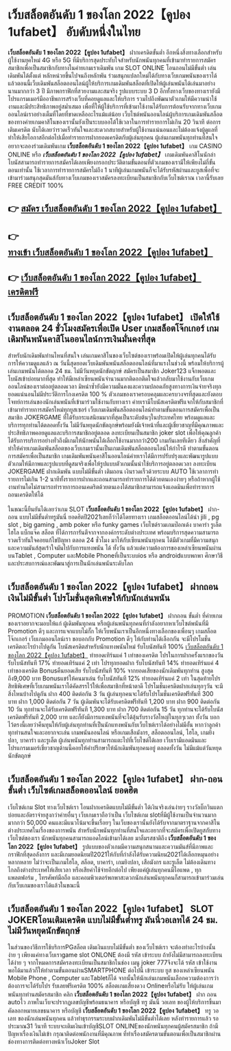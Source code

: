 # เว็บสล็อตอันดับ 1 ของโลก 2022【คูปอง 1ufabet】  อับดับหนึ่งในไทย 

**เว็บสล็อตอันดับ 1 ของโลก 2022【คูปอง 1ufabet】** ฝากเครดิตขั้นต่ำ  อีกหนึ่งสิ่งทางเลือกสำหรับผู้ใช้งานยุคใหม่ 4G หรือ 5G ที่มีบริการสุดประทับใจสำหรับนักพนันทุกคนที่เข้ามาทำรายการสมัครสมาชิกเพื่อเป็นสมาชิกกับทางในค่ายเกมเราเดิมพัน เกม SLOT ONLINE โอนถอนไม่มีขั้นต่ำ เล่นเดิมพันได้ตั้งแต่ หลักหน่วยขึ้นไปจนถึงหลักพัน ร่วมสนุกแปลกใหม่ได้กับทางเว็บเกมพนันของเราได้แล้วตอนนี้เว็บเดิมพันสล็อตออนไลน์ผู้ให้บริการเกมเดิมพันสล็อตที่เปิดให้ผู้เล่นพนันได้เล่นมาอย่างนานมากกว่า 3 ปี มีภาพกราฟิกที่สวยงามและสมจริง รูปแบบระบบ 3 D
อีกทั้งทางเว็บของทางเรายังมี โปรแกรมเมอร์มืออาชีพการสร้างเว็บที่คอยดูแลและให้บริการ  รวมไปถึงพัฒนาตัวเกมให้มีความน่าใช้งานและมีประสิทธิภาพอยู่สม่ำเสมอ เพื่อที่ให้ผู้ใช้บริการที่เข้ามาใช้งานได้รับการต้อนรับจากทางเว็บเกมออนไลน์เราอย่างเต็มที่โดยที่ขาดเหลืออะไรแม้แต่น้อย เว็บไซต์พนันออนไลน์ผู้บริการเกมเดิมพันสล็อตของทางค่ายเกมคาสิโนของเรานั้นยังเป็นระบบออโต้ใช้เวลาในการทำรายการไม่เกิน 20 วินาที ต่อการเติมเครดิต นับได้เลยว่ารวดเร็วทันใจและสะดวกสบายสำหรับผู้ใช้งานแน่นอนและไม่ต้องแจ้งผู้ดูแลที่ทำให้เสียโอกาสอีกต่อไปเมื่อทำรายการฝากยอดเครดิตกับผู้เล่นทุกคน
ผู้เล่นเกมพนันทุกท่านที่สนใจอยากจะลองร่วมเดิมพันเกม **เว็บสล็อตอันดับ 1 ของโลก 2022【คูปอง 1ufabet】** เกม CASINO ONLINE หรือ ***เว็บสล็อตอันดับ 1 ของโลก 2022【คูปอง 1ufabet】*** เกมเดิมพันคาสิโนนักล่าโบนัสสามารถทำรายการสมัครได้เลยเพียงกรอกประวัติตามขั้นตอนที่ตัวเกมของเรามีให้เพียงไม่กี่ขั้นตอนเท่านั้น ใช้เวลาการทำรายการสมัครไม่ถึง 1 นาทีผู้เล่นเกมพนันก็จะได้รับรหัสผ่านและยูสเพื่อที่จะเข้ามาร่วมสนุกสุดมันส์กับทางเว็บเกมของเราสมัครลงทะเบียนเป็นสมาชิกกับเว็บไซต์เราณ เวลานี้รับเลย FREE CREDIT 100%

## 👉 [สมัคร เว็บสล็อตอันดับ 1 ของโลก 2022【คูปอง 1ufabet】](https://archa888.com/)
## 👉 [ทางเข้า เว็บสล็อตอันดับ 1 ของโลก 2022【คูปอง 1ufabet】](https://archa888.com/)
## 👉 [เว็บสล็อตอันดับ 1 ของโลก 2022【คูปอง 1ufabet】 เครดิตฟรี](https://archa888.com/)

## เว็บสล็อตอันดับ 1 ของโลก 2022【คูปอง 1ufabet】 เปิดให้ใช้งานตลอด  24 ชั่วโมงสมัครเพื่อเปิด User เกมสล็อตโจ๊กเกอร์ เกมเดิมพันพนันคาสิโนออนไลน์การเงินมั่นคงที่สุด

สำหรับนักเดิมพันท่านไหนที่สนใจ เล่นเกมคาสิโนของเว็บไซต์ของเราพร้อมเปิดให้ผู้เล่นทุกคนได้รับการให้ความดูแลแล้ว ณ วันนี้สุดยอดเว็บเดิมพันพนันสล็อตออนไลน์ที่มาแรงในช่วงนี้ พร้อมให้บริการผู้เล่นเกมพนันได้ตลอด 24 ชม. ไม่มีวันหยุดนักขัตฤกษ์ สมัครเป็นสมาชิก Joker123 แจ็กพอตและโบนัสเข้าบ่อยมากที่สุด ทำให้มีเหล่าเซียนพนันจำนวนมากติดอกติดใจแล้วกลับมาใช้งานกับเว็บเกมออนไลน์ของเราต่ออยู่ตลอดเวลา มิหนำซ้ำยังมีความมั่นคงและความปลอดภัยสูงทางการเงินจ่ายจริงทุกยอดแน่นอนไม่มีประวัติการโกงเครดิต 100 % ตัวเกมของเราครอบคลุมและครบวงจรที่สุดและยังตอบโจทย์การเล่นของนักเล่นพนันที่เข้ามาร่วมใช้งานกับทางเรา
ค่ายเรามีโบนัสเครดิตฟรีแจกให้กับสมาชิกที่เข้ามาทำรายการสมัครใหม่ทุกยูสเซอร์ เว็บเกมเดิมพันสล็อตออนไลน์ทำตามขั้นตอนการสมัครเพื่อเป็นสมาชิก JOKERGAME ที่ได้รับกระแสนิยมมากที่สุดเป็นระดับต้นๆในประเทศไทย พร้อมดูแลและบริการทุกท่านได้ตลอดทั้งวัน ไม่มีวันหยุดนักขัตฤกษ์พร้อมยังมีเจ้าหน้าที่และผู้เชี่ยวชาญที่มีคุณภาพและประสิทธิภาพคอยดูแลและบริการสมาชิกอยู่ตลอด ลงทะเบียนเป็นสมาชิก joker slot เพื่อให้คุณลูกค้าได้รับการบริการอย่างทั่วถึงมีเกมให้นักพนันได้เลือกใช้งานมากกว่า200 เกมกันเลยทีเดียว
สิ่งสำคัญที่ทำให้ค่ายเกมเดิมพันสล็อตของเว็บเกมเรานั้นเป็นเกมเดิมพันสล็อตออนไลน์ให้กำไรดี ทำตามขั้นตอนการสมัครเพื่อเป็นสมาชิก  เกมเดิมพันพนันคาสิโนออนไลน์ค่ายเราได้มีการปรับปรุงและพัฒนารูปแบบตัวเกมให้มีภาพและรูปแบบที่ดูสมจริงเพื่อให้รูปแบบตัวเกมนั้นน่าใช้บริการอยู่ตลอดเวลา ลงทะเบียน JOKERGAME ฝากเดิมพัน แบบไม่มีขั้นต่ำ เติมถอน เงินรวดเร็วด้วยระบบ AUTO ใช้เวลาการทำรายการไม่เกิน 1-2 นาทีทั้งรายการฝากและถอนสามารถทำรายการได้ด้วยตนเองง่ายๆ หรือถ้าหากผู้ใช้งานท่านใดไม่สามารถทำรายการถอนเคดริตด้วยตนเองได้สมาชิกสามารถแจ้งแอดมินเพื่อทำรายการถอนเครดิตให้ได้

ในขณะนี้ยืนยันได้เลยว่าเกม SLOT **เว็บสล็อตอันดับ 1 ของโลก 2022【คูปอง 1ufabet】** ฝาก-ถอน แบบไม่มีขั้นต่ำทรูมันนี่ ยอดฮิตปี2021เลยก็ว่าได้โดยทางเรา เกมสล็อตออนไลน์ได้นำ  jili , pg slot , big gaming , amb poker หรือ funky games เว็บไซต์รวมเกมป๊อกเด้ง บาคาร่า รูเล็ต ไฮโล แบ็กแจ๊ค สล็อต ที่ได้การการันตีจากจากองค์กรระดับต่างประเทศ พร้อมบริการสุดความสามารถรวดเร็วทันใจคอยแก้ไขปัญหา ตลอด 24 ชั่วโมง มาให้กับเซียนพนันทุกคน ได้มีตัวเกมที่มีความสนุกและความมันส์สุดเร้าใจมันไปกับการแทงพนัน ได้ ทั้งวัน แล้วแต่ความต้องการของเหล่าเซียนพนันผ่านบนTablet , Computer และMobile Phoneที่เป็นระบบios หรือ androidแบบพกพา ศึกษาวิธีและประสบการณ์และพัฒนาสู่การเป็นนักเล่นพนันระดับโลก

## เว็บสล็อตอันดับ 1 ของโลก 2022【คูปอง 1ufabet】 ฝากถอนเงินไม่มีขั้นต่ำ โปรโมชั่นสุดพิเศษให้กับนักเล่นพนัน

 PROMOTION  **เว็บสล็อตอันดับ 1 ของโลก 2022【คูปอง 1ufabet】** ฝากถอน ขั้นต่ำ ที่ค่ายเกมของเราอยากจะมอบให้แก่  ผู้เดิมพันทุกคน หรือผู้เล่นพนันทุกคนที่กำลังอยากหาเว็บไซต์พนันที่มี  Promotion ดีๆ และการแจกแบบไม่กั๊ก ให้เว็บพนันเราเป็นอีกหนึ่งทางเลือกของเพื่อนๆ เกมสล็อตโจ๊กเกอร์ เว็บเกมออนไลน์เรา ขอบอกกับ Promotion ดีๆ ให้กับท่านได้เลือกกัน จะมีโปรโมชั่นเครดิตอะไรบ้างไปดูกัน
โบนัสเครดิตสำหรับนักแทงพนันใหม่ รับโบนัสทันที 100% [เว็บสล็อตอันดับ 1 ของโลก 2022【คูปอง 1ufabet】](https://archa888.com/) ทำยอดเทิร์นแค่ 1 เท่าของเครดิต
โปรในการฝากครั้งแรกของวัน รับโบนัสทันที 17% ทำยอดเทิร์นแค่ 2 เท่า
โปรทุกยอดฝาก รับโบนัสทันที 14% ทำยอดเทิร์นแค่ 4 เท่าของเครดิต
Bonusคืนยอดเสีย รับโบนัสทันที 10% จากยอดเสียของนักเดิมพันทุกท่าน สูงสุดถึง9,000 บาท
Bonusแชร์ให้คนมาเล่น รับโบนัสทันที 12% ทำยอดเทิร์นแค่ 2 เท่า
ในสุดท้ายโปรสิทธิพิเศษที่เว็บเกมพนันเราได้คัดสรรไว้ให้เพื่อสมาชิกที่หน้าตาดี โปรโมชั่นเครดิตฝากเล่นทุกๆวัน จะมีสิ่งไหนบ้างไปดูกัน
ฝาก 400 ติดต่อกัน 3 วัน ผู้เล่นทุกคนจะได้รับโปรโมชั่นเครดิตฟรีทันที 300 บาท
ฝาก 1,000 ติดต่อกัน 7 วัน ผู้เดิมพันจะได้รับเครดิตฟรีทันที 1,200 บาท
ฝาก 900 ติดต่อกัน 10 วัน ทุกท่านจะได้รับเครดิตฟรีทันที 1,300 บาท
ฝาก 700 ติดต่อกัน 15 วัน ทุกท่านจะได้รับโบนัสเครดิตฟรีทันที 2,000 บาท
และก็ยังมีการแทงพนันที่จะได้ลุ้นรับรางวัลใหญ่ในทุกๆเวลา ทั้งวัน บอกไว้ตรงนี้เลยว่าคืนทุนให้กับผู้เล่นทุกท่านที่เป็นนักแทงพนันกับเว็บไซต์เราได้อย่างไม่มีอั้น หากว่าลูกค้าทุกท่านสนใจและอยากจะเล่น เกมพนันออนไลน์ หรือเกมเสือมังกร, สล็อตออนไลน์, ไฮโล, เกมยิงปลา, บาคาร่า และรูเล็ต ผู้เล่นพนันทุกท่านสามารถแตะไปที่เว็บไซต์ได้เลย เว็บเรามีแอดมินและโปรแกรมเมอร์เชี่ยวชาญด้านนี้คอยให้คำปรึกษาให้นักเดิมพันทุกคนอยู่ ตลอดทั้งวัน ไม่มีแม้แต่วันหยุดนักขัตฤกษ์

## เว็บสล็อตอันดับ 1 ของโลก 2022【คูปอง 1ufabet】 ฝาก-ถอน ขั้นต่ำ  เว็บไซต์เกมสล็อตออนไลน์ ยอดฮิต

เว็บไซต์เกม Slot ทางเว็บไซต์เรา โอนฝากเครดิตแบบไม่มีขั้นต่ำ ได้เงินจริงเล่นง่ายๆ รางวัลบิ๊กวินแตกบ่อยและอัตราจ่ายสูงกว่าค่ายอื่นๆ เว็บเกมเราถือว่าเป็น เว็บไซต์เกม slotที่มีผู้ใช้งานเป็นจำนวนมากมากกว่า 50,000 คนและมีแนวโน้มจะขึ้นเรื่อยๆ ในเว็บของเรานั้นยังได้รับจากมาตราฐานจากคาสิโนต่างประเทศในเรื่องของการพนัน สำหรับนักพนันทุกท่านที่สนใจและอยากที่จะสมัครเพื่อเปิดยูสกับทางเว็บไซต์ของเรา นักพนันทุกคนสามารถแอดไลน์เข้ามาได้เลย
	มาลิ้มรสชาติถึง **เว็บสล็อตอันดับ 1 ของโลก 2022【คูปอง 1ufabet】** รูปแบบของตัวเกมมีความสนุกสนานและความมันส์ที่มีภาพและกราฟิกที่สุดอลังการ และมีเกมยอดนิยมปี2021ให้กับที่กำลังได้รับความนิยม2021ได้เลือกหมุนอย่างหลากหลาย  ไม่ว่าจะเป็นเกมไฮโล, สล็อต, บาคาร่า, เกมยิงปลา, เสือมังกร และรูเล็ต ไม่ต้องเดินทางไกลถึงต่างประเทศให้เสียเวลา หรือเสียค่าใช้จ่ายอีกต่อไป เพียงแค่ผู้เล่นทุกคนมีไอแพด , ทุกแพลตฟอร์ม , โทรศัพท์มือถือ และคอมพิวเตอร์พกพาสะดวกนักเล่นพนันทุกคนก็สามารถเข้ามาร่วมเล่นกับเว็บเกมของเราได้แล้วในขณะนี้

## เว็บสล็อตอันดับ 1 ของโลก 2022【คูปอง 1ufabet】 SLOT JOKERโอนเติมเครดิต แบบไม่มีขั้นต่ำทรู มันนี่วอเลทได้ 24 ชม. ไม่มีวันหยุดนักขัตฤกษ์

ในส่วนของวิธีการใช้บริการPGสล็อต เติมเงินแบบไม่มีขั้นต่ำ ของเว็บไซต์เรา จะต้องทำอะไรบ้างนั้น ง่าย ๆ เพียงแค่ทางเว็บเราgame slot ONLONE ต้องมี รหัส เข้าระบบ ถ้ายังไม่มีสามารถลงทะเบียนได้ง่าย ๆ จากโหมดการสมัครลงทะเบียนเป็นสมาชิกในช่อง เมนู joker 777จึงจะได้ รหัส เข้าใช้งาน พอได้มาแล้วก็ให้ทำตามขั้นตอนผ่านSMARTPHONE ต่อไปนี้
เข้าระบบ ยูส  ของเหล่าเซียนพนัน Mobile Phone , Computer และTabletก็ได้
จากนั้นให้นักเล่นเกมพนันเลือกความต้องการว่า ต้องการจะได้รับโปร รับเลยฟรีเครดิต 100% สล็อตเกมเสี่ยงดวง Onlineหรือไม่รับ
ให้ผู้เล่นเกมพนันทุกท่านสมัครสมาชิก คลิก **เว็บสล็อตอันดับ 1 ของโลก 2022【คูปอง 1ufabet】** ฝาก ถอน autoไว ภาพในเว็บจะปรากฏเลขบัญชีพร้อมธนาคาร หรือบัญชี ทรู มันนี่ วอเลท ของผู้ให้บริการขึ้นมา
คัดลอกหมายเลขธนาคาร หรือบัญชี **เว็บสล็อตอันดับ 1 ของโลก 2022【คูปอง 1ufabet】** ทรู วอเลท ของนักเล่นพนันทุกคน แล้วทำธุรกรรมระบบฝากเดิมพันไม่มีขั้นต่ำได้เลย
หลังทำรายการแล้ว รอประมาณ31 วินาที ระบบจะเติมเงินเข้าบัญชีSLOT ONLINEของนักพนันทุกคนผู้สมัครสมาชิก
ถ้ามีปัญหาเรื่องเงินไม่เข้า กรุณาติดต่อพนักงานที่มีคุณภาพ ที่ทำเรื่องสมัครตามขั้นตอนเพื่อเป็นสมาชิกผ่านช่องทางการติดต่อทางหน้าเว็บJoker Slot


